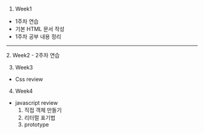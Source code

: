 1. Week1
- 1주차 연습
- 기본 HTML 문서 작성
- 1주차 공부 내용 정리

<hr>
2. Week2
- 2주차 연습 

3. Week3
- Css review

4. Week4
- javascript review
    1. 직접 객체 만들기
    2. 리터럴 표기법
    3. prototype 
